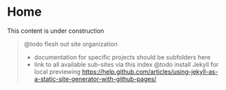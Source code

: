 
# Home

This content is under construction

> @todo flesh out site organization
> - documentation for specific projects should be subfolders here
> - link to all available sub-sites via this index
> @todo install Jekyll for local previewing
>   https://help.github.com/articles/using-jekyll-as-a-static-site-generator-with-github-pages/
